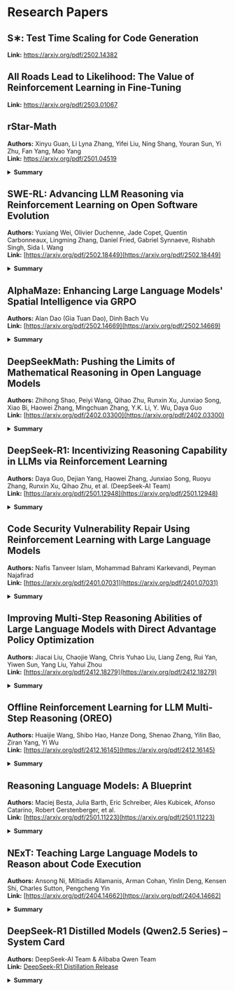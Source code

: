# Research Papers

## S∗: Test Time Scaling for Code Generation
**Link:** https://arxiv.org/pdf/2502.14382

## All Roads Lead to Likelihood: The Value of Reinforcement Learning in Fine-Tuning
**Link:** https://arxiv.org/pdf/2503.01067

## rStar-Math
**Authors:** Xinyu Guan, Li Lyna Zhang, Yifei Liu, Ning Shang, Youran Sun, Yi Zhu, Fan Yang, Mao Yang  
**Link:** https://arxiv.org/pdf/2501.04519

<details>
<summary><b>Summary</b></summary>

This paper introduces rStar-Math, a framework that enables small language models (SLMs) to achieve state-of-the-art mathematical reasoning capabilities without distillation from larger models. The approach uses Monte Carlo Tree Search (MCTS) at test time, where a math policy SLM performs search guided by an SLM-based process reward model. The authors introduce three key innovations: (1) a code-augmented Chain-of-Thought data synthesis method that generates verified reasoning trajectories through MCTS rollouts; (2) a novel process reward model training method that avoids step-level score annotation; and (3) a self-evolution recipe where both the policy SLM and process preference model (PPM) iteratively improve. Through four rounds of self-evolution with millions of synthesized solutions for 747k math problems, rStar-Math dramatically improves small models' performance. For example, it boosts Qwen2.5-Math-7B from 58.8% to 90.0% and Phi3-mini-3.8B from 41.4% to 86.4% on the MATH benchmark, surpassing OpenAI's o1-preview. On the USA Math Olympiad (AIME), rStar-Math solves an average of 53.3% of problems, ranking among the top 20% of high school math competitors. This work demonstrates that small models can achieve exceptional reasoning capabilities through carefully designed search and training strategies, without requiring massive model scaling.
</details>

## SWE-RL: Advancing LLM Reasoning via Reinforcement Learning on Open Software Evolution
**Authors:** Yuxiang Wei, Olivier Duchenne, Jade Copet, Quentin Carbonneaux, Lingming Zhang, Daniel Fried, Gabriel Synnaeve, Rishabh Singh, Sida I. Wang  
**Link:** [https://arxiv.org/pdf/2502.18449](https://arxiv.org/pdf/2502.18449)

<details>
<summary><b>Summary</b></summary>

This paper introduces SWE-RL, the first approach to scale reinforcement learning (RL) for improving LLM reasoning in real-world software engineering tasks. Unlike previous work that focused on competitive coding and math problems, SWE-RL leverages open-source software evolution data (code snapshots, changes, and events like issues and PRs) with a lightweight rule-based reward system. The authors trained Llama3-SWE-RL-70B, which achieves a 41.0% solve rate on SWE-bench Verified, making it the best-performing medium-sized (<100B) LLM to date, comparable to proprietary models like GPT-4o. Notably, despite being trained solely on software engineering tasks, the model demonstrated improved general reasoning capabilities across five out-of-domain tasks including function coding, library use, code reasoning, mathematics, and general language understanding.
</details>

## AlphaMaze: Enhancing Large Language Models' Spatial Intelligence via GRPO
**Authors:** Alan Dao (Gia Tuan Dao), Dinh Bach Vu  
**Link:** [https://arxiv.org/pdf/2502.14669](https://arxiv.org/pdf/2502.14669)

<details>
<summary><b>Summary</b></summary>

This paper presents a novel two-stage training framework to equip standard LLMs with visual spatial reasoning abilities for maze navigation. The approach first uses Supervised Fine-Tuning (SFT) on tokenized maze representations to teach step-by-step movement prediction, followed by Group Relative Policy Optimization (GRPO) with a carefully crafted reward function to refine sequential decision-making. While baseline models completely failed at maze navigation (0% accuracy), the SFT-trained model achieved 86% accuracy, and further GRPO fine-tuning boosted performance to 93%. The authors observed that GRPO fostered more robust and self-corrective reasoning, including emergent chain-of-thought behaviors. This work demonstrates how techniques originally developed for language reasoning (like those in DeepSeek-R1) can be successfully adapted to enhance spatial reasoning in LLMs, with potential applications in robotics, autonomous navigation, and other domains requiring integrated visual and sequential reasoning.
</details>

## DeepSeekMath: Pushing the Limits of Mathematical Reasoning in Open Language Models
**Authors:** Zhihong Shao, Peiyi Wang, Qihao Zhu, Runxin Xu, Junxiao Song, Xiao Bi, Haowei Zhang, Mingchuan Zhang, Y.K. Li, Y. Wu, Daya Guo  
**Link:** [https://arxiv.org/pdf/2402.03300](https://arxiv.org/pdf/2402.03300)

<details>
<summary><b>Summary</b></summary>

This paper introduces Group Relative Policy Optimization (GRPO), a reinforcement learning algorithm designed to boost the reasoning abilities of language models. GRPO is a variant of PPO that forgoes a separate critic, instead computing a baseline from grouped sample rewards, greatly reducing the resource overhead of RL training. Applied to a math-focused 7B model (DeepSeekMath), GRPO significantly improved performance on mathematical problem benchmarks (e.g. raising GSM8K accuracy from 82.9% to 88.2%). The work also unifies various alignment techniques (RFT, DPO, PPO, GRPO) under a common framework, highlighting their relationships as direct or simplified RL methods. GRPO demonstrates a novel RL approach to enhance reasoning in LLMs. By eliminating the need for a value critic and leveraging group-based rewards, it shows how to efficiently fine-tune models for complex reasoning tasks. This approach is directly relevant to eliciting step-by-step reasoning in LLMs and could be adapted to program repair scenarios, where sparse rewards (e.g. code passes tests or not) make traditional RL challenging. The success of GRPO in improving math reasoning suggests that similar RL-driven fine-tuning can help an LLM learn to reason through code fixes or debugging steps with limited feedback signals.
</details>

## DeepSeek-R1: Incentivizing Reasoning Capability in LLMs via Reinforcement Learning
**Authors:** Daya Guo, Dejian Yang, Haowei Zhang, Junxiao Song, Ruoyu Zhang, Runxin Xu, Qihao Zhu, et al. (DeepSeek-AI Team)  
**Link:** [https://arxiv.org/pdf/2501.12948](https://arxiv.org/pdf/2501.12948)

<details>
<summary><b>Summary</b></summary>

This work presents a multi-stage RL training pipeline that produces "DeepSeek-R1," a language model with emergent reasoning skills trained entirely through reinforcement learning. First, a 671B base model (DeepSeek-R1-Zero) is trained from scratch with large-scale RL (no supervised fine-tuning), yielding strong reasoning behaviors but issues like mixed languages. Then DeepSeek-R1 is obtained by incorporating a cold-start phase (some initial supervised data) before RL, stabilizing training. The resulting model achieves reasoning performance on par with OpenAI's proprietary model (o1-1217). Notably, the team open-sourced both R1 and R1-Zero, along with six distilled models ranging from 1.5B to 70B parameters derived from R1's training (built on Qwen and Llama backbones). DeepSeek-R1 is a milestone showing that pure RL can foster general reasoning in LLMs without extensive human demonstrations. Its multi-stage approach (RL-only pretraining, then RL with a guided start) and the successful distillation of a huge RL-trained model into smaller models provide a blueprint for building reasoning-focused LLMs. For a project on program repair, this suggests that an RL-trained model could internalize complex debugging strategies, and those skills can be transferred to smaller, more practical model sizes. The open release of DeepSeek-R1 and its distilled versions offers valuable resources and baselines for applying RL to reasoning in tasks like code correction.
</details>

## Code Security Vulnerability Repair Using Reinforcement Learning with Large Language Models
**Authors:** Nafis Tanveer Islam, Mohammad Bahrami Karkevandi, Peyman Najafirad  
**Link:** [https://arxiv.org/pdf/2401.07031](https://arxiv.org/pdf/2401.07031)

<details>
<summary><b>Summary</b></summary>

This work focuses on secure program repair, using RL to train an LLM to fix vulnerabilities in code. Standard fine-tuning often fails to inject small but critical security patches (like null checks or input sanitization) because the model prioritizes reproducing the original functional code (minimizing loss) and neglects minor edits. To address this, the authors propose an RL-based training regime that rewards the model for adding security-improving lines while preserving functionality. They design a combined semantic and syntactic reward: one part encourages correct program behavior (passing tests), and another gives extra credit when the fix includes the required security code patterns. This guides the LLM to produce code fixes that not only solve the problem but also harden security. This paper applies RL to a specific kind of program repair – fixing security bugs – highlighting how carefully crafted reward signals can induce an LLM to follow complex repair requirements. The two-tier reward (functionality + security) demonstrates how to guide LLMs to produce solutions that meet multiple criteria beyond simply minimizing loss.
</details>

## Improving Multi-Step Reasoning Abilities of Large Language Models with Direct Advantage Policy Optimization
**Authors:** Jiacai Liu, Chaojie Wang, Chris Yuhao Liu, Liang Zeng, Rui Yan, Yiwen Sun, Yang Liu, Yahui Zhou  
**Link:** [https://arxiv.org/pdf/2412.18279](https://arxiv.org/pdf/2412.18279)

<details>
<summary><b>Summary</b></summary>

This paper introduces Direct Advantage Policy Optimization (DAPO), an offline RL algorithm tailored for multi-step reasoning in LLMs. DAPO addresses two key challenges in using RL for reasoning: sparse final rewards and unstable training with standard actor-critic methods. Instead of only giving a reward at the end of a solution, DAPO trains a critic to predict the correctness of each intermediate reasoning step, providing dense feedback to the policy at every step. The actor (LLM) and critic are updated separately (avoiding the fragile co-training of PPO). Trained on mathematical proofs and code reasoning queries, DAPO produced models with markedly enhanced step-by-step reasoning accuracy. Experiments show that DAPO improved both math problem solving and code-related tasks over strong baselines, for models that had either been supervised-tuned or already RL-tuned.
</details>

## Offline Reinforcement Learning for LLM Multi-Step Reasoning (OREO)
**Authors:** Huaijie Wang, Shibo Hao, Hanze Dong, Shenao Zhang, Yilin Bao, Ziran Yang, Yi Wu  
**Link:** [https://arxiv.org/pdf/2412.16145](https://arxiv.org/pdf/2412.16145)

<details>
<summary><b>Summary</b></summary>

The authors propose OREO (Offline Reasoning Optimization), an offline RL method to improve the multi-step reasoning of LLMs without requiring online interactions. They point out limitations of prior alignment methods like Direct Preference Optimization (DPO) for reasoning, such as needing curated preference pairs and providing no mechanism for credit assignment across a long solution. OREO tackles this by jointly training a policy (the LLM) and a value function via a soft Bellman equation, an idea from maximum-entropy RL. This enables the model to learn from reasoning trajectories with sparse rewards by internally propagating value estimates for intermediate steps. In evaluations, an OREO-trained model outperformed other offline methods on complex reasoning benchmarks – from math word problems to an embodied agent task (ALFWorld) – indicating better planning and stepwise deduction. The learned value function can also be used at inference time (via tree search or lookahead) to further boost performance without additional training. OREO exemplifies how offline RL can be leveraged to enhance reasoning, which is useful when interactive environments (like a code executor or user feedback) are limited. In the context of program repair, one could train on logged data of code attempts and outcomes, using OREO's technique to assign credit to each edit or reasoning step that led to a successful fix. Its success on both mathematical reasoning and even non-language planning tasks suggests a general improvement in the model's ability to handle sequential decision-making. This connects to the project by illustrating a way to instill better long-horizon reasoning in an LLM (like debugging through multiple steps) using only existing data, avoiding the need for live reward queries while still reaping the benefits of RL-style optimization.
</details>

## Reasoning Language Models: A Blueprint
**Authors:** Maciej Besta, Julia Barth, Eric Schreiber, Ales Kubicek, Afonso Catarino, Robert Gerstenberger, et al.  
**Link:** [https://arxiv.org/pdf/2501.11223](https://arxiv.org/pdf/2501.11223)

<details>
<summary><b>Summary</b></summary>

This work provides a comprehensive survey and framework for Reasoning Language Models (RLMs) – advanced LLMs augmented with reasoning abilities. It identifies that cutting-edge models like OpenAI's o1 and DeepSeek's models combine multiple components (LLMs, search algorithms, reinforcement learning, etc.) in complex pipelines, which makes them powerful but also hard to reproduce. As a solution, the authors propose a modular blueprint for building RLMs, breaking down the system into distinct parts: reasoning structures (chain-of-thought sequences, tree search, graphs of ideas), reasoning strategies (e.g. beam search, Monte Carlo Tree Search), RL elements (policy/value networks, reward models), and supervision types (outcome-based rewards vs. process supervision). They show how recent methods (like LLaMA-Berry, Journey Learning, Graph-of-Thought, Alibaba's QwQ) fit into this framework, illustrating common patterns. They even introduce a prototypical implementation called x1, to rapidly experiment with different reasoning modules. The blueprint highlights best practices such as multi-phase training (first train a policy model, then a value model) and ensuring the model is familiar with the training distribution of reasoning steps.

For someone researching reasoning in LLMs (like through program repair), this blueprint is a high-level guide that places reinforcement learning in context with other techniques. It emphasizes that RL is one piece of a larger puzzle: effective reasoning may also require search procedures (e.g. exploring multiple candidate fixes), structured thought (like maintaining a chain-of-thought about code execution), and possibly separate value estimation (to judge partial solutions). By drawing analogies to methods across domains, it can inform the project how to integrate RL with techniques like search or knowledge retrieval to build a more effective code reasoning agent. In essence, this paper acts as a map of the design space, helping to ensure the approach to eliciting reasoning (via RL or otherwise) is informed by a broad view of current research.
</details>

## NExT: Teaching Large Language Models to Reason about Code Execution
**Authors:** Ansong Ni, Miltiadis Allamanis, Arman Cohan, Yinlin Deng, Kensen Shi, Charles Sutton, Pengcheng Yin  
**Link:** [https://arxiv.org/pdf/2404.14662](https://arxiv.org/pdf/2404.14662)

<details>
<summary><b>Summary</b></summary>

NExT is an approach by DeepMind to enhance an LLM's reasoning on programming tasks by integrating execution traces into its thought process. Rather than relying solely on static code, NExT provides the model with information from running the code (e.g. values of variables at runtime, error messages) and trains it to incorporate this into chain-of-thought explanations. The method uses self-training: the model generates its own reasoning steps and observes execution results, then learns from those augmented rationales without requiring manual annotations. By iteratively refining its reasoning with real execution feedback, an LLM (based on PaLM 2) dramatically improved at debugging and fixing code. On two program repair benchmarks (Google's MBPP and OpenAI's HumanEval bug-fix tasks), NExT boosted the code fix rate by 26.1% and 14.3% absolute, respectively, compared to the baseline model. Importantly, the model's explanations of code behavior became more aligned with actual program logic, as verified by human evaluators.

Relevance: While NExT is not a pure RL method, it tackles the same goal – eliciting better reasoning in LLMs – through a clever analog: using execution feedback as a training signal. This is highly relevant to program repair, since debugging usually involves running code to see what went wrong. The idea of naturalizing execution traces into the LLM's reasoning can complement RL approaches: for example, an RL agent fixing code could use execution results as part of its reward or state representation. NExT shows that giving an LLM the ability to "think like a debugger" (by seeing runtime information) yields substantial improvements in fixing errors. For the project, this suggests incorporating tools (like code execution or tests) into the training loop – either via explicit rewards or self-training – to encourage the model to reason through the semantics of code, not just its syntax. It's an analogy to RL in that the model is learning from interactive feedback (execution outcomes) to improve its policy of writing correct code.
</details>

## DeepSeek-R1 Distilled Models (Qwen2.5 Series) – System Card
**Authors:** DeepSeek-AI Team & Alibaba Qwen Team  
**Link:** [DeepSeek-R1 Distillation Release](https://github.com/deepseek-ai/DeepSeek-R1)

<details>
<summary><b>Summary</b></summary>

Alongside the DeepSeek-R1 paper, the authors released a suite of open-source models that pack DeepSeek's reasoning prowess into smaller architectures. These include models based on Qwen2.5, an Alibaba 14–32B LLM series tuned for strong knowledge, coding, and math skills. Compared to earlier versions, Qwen-2.5 offers notable boosts in code understanding and long-context handling (up to 128K tokens), and much improved instruction following and structured output generation. Using Qwen2.5-32B as a base, DeepSeek's team distilled the large 671B DeepSeek-R1 into a 32B model that achieves state-of-the-art results among models its size. For instance, DeepSeek-R1-Distill-Qwen-32B attains a Codeforces coding competition rating of 1691 (the best of any distilled model, rivaling OpenAI's tuned 35B model) and excels on reasoning benchmarks like AIME math (83.3% correct) and LiveCodeBench programming tasks. Similar distilled models were released at 1.5B, 7B, 14B, and even a distilled 70B Llama, all trained on the reasoning data generated by the DeepSeek-R1 process. These system cards detail that the distilled models maintain strong reasoning capabilities thanks to the transfer of reasoning patterns from the large model. They also note any changes (e.g. modified tokenizers or configs) and recommend using the provided settings for best performance. These system and model cards are valuable references as they illustrate how a high-performing reasoning model can be compressed into smaller ones without losing too much capability. For the project, examining Qwen2.5 and DeepSeek's distilled models provides insight into the backbone model qualities that favor reasoning (Qwen2.5's coding and math-oriented pretraining) and the effectiveness of distillation in retaining reasoning chains. In practice, this means one could leverage these released checkpoints or mimic their distillation approach to build a program repair model: start with a capable base (like Qwen2.5-Math for mathematical reasoning or code understanding) and fine-tune it with an RL or feedback signal, possibly distilling from a larger model if available. The system cards also discuss the limits and intended uses of each model, which helps to understand how far one can push them in tasks like code repair and what adjustments might be needed (e.g. shorter context, certain prompt formats). In summary, DeepSeek's model cards for Qwen2.5-based distillations connect the research to practical, use-case-ready models that can be directly evaluated or adapted in the domain of automated code reasoning and repair.
</details>